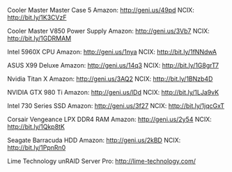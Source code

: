 Cooler Master Master Case 5
Amazon: http://geni.us/49pd
NCIX: http://bit.ly/1K3CVzF
 
Cooler Master V850 Power Supply
Amazon: http://geni.us/3Vb7
NCIX: http://bit.ly/1GDRMAM
 
Intel 5960X CPU
Amazon: http://geni.us/1nya
NCIX: http://bit.ly/1fNNdwA
 
ASUS X99 Deluxe
Amazon: http://geni.us/14q3
NCIX: http://bit.ly/1G8grT7
 
Nvidia Titan X
Amazon: http://geni.us/3AQ2
NCIX: http://bit.ly/1BNzb4D
 
NVIDIA GTX 980 Ti
Amazon: http://geni.us/lDd
NCIX: http://bit.ly/1LJa9vK
 
Intel 730 Series SSD
Amazon: http://geni.us/3f27
NCIX: http://bit.ly/1jqcGxT
 
Corsair Vengeance LPX DDR4 RAM
Amazon: http://geni.us/2y54
NCIX: http://bit.ly/1Qkp8tK
 
Seagate Barracuda HDD
Amazon: http://geni.us/2kBD
NCIX: http://bit.ly/1PpnRn0
 
Lime Technology unRAID Server Pro: http://lime-technology.com/
